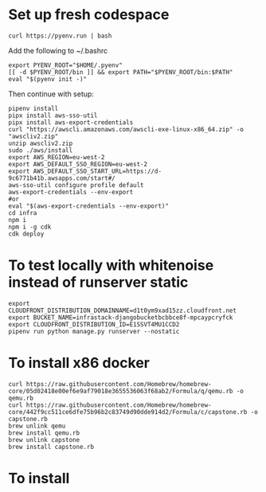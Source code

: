 # Set up fresh codespace

```
curl https://pyenv.run | bash

```

Add the following to ~/.bashrc

```
export PYENV_ROOT="$HOME/.pyenv"
[[ -d $PYENV_ROOT/bin ]] && export PATH="$PYENV_ROOT/bin:$PATH"
eval "$(pyenv init -)"
```

Then continue with setup:

```
pipenv install
pipx install aws-sso-util
pipx install aws-export-credentials
curl "https://awscli.amazonaws.com/awscli-exe-linux-x86_64.zip" -o "awscliv2.zip"
unzip awscliv2.zip
sudo ./aws/install
export AWS_REGION=eu-west-2
export AWS_DEFAULT_SSO_REGION=eu-west-2
export AWS_DEFAULT_SSO_START_URL=https://d-9c6771b41b.awsapps.com/start#/
aws-sso-util configure profile default
aws-export-credentials --env-export
#or
eval "$(aws-export-credentials --env-export)"
cd infra
npm i
npm i -g cdk
cdk deploy
```

# To test locally with whitenoise instead of runserver static

```
export CLOUDFRONT_DISTRIBUTION_DOMAINNAME=d1t0ym9xad15zz.cloudfront.net
export BUCKET_NAME=infrastack-djangobucketbcbbce8f-mpcaypcryfck
export CLOUDFRONT_DISTRIBUTION_ID=E1SSVT4MU1CCD2
pipenv run python manage.py runserver --nostatic
```

# To install x86 docker

```
curl https://raw.githubusercontent.com/Homebrew/homebrew-core/05d02418e00ef6e9af79018e3655536063f68ab2/Formula/q/qemu.rb -o qemu.rb
curl https://raw.githubusercontent.com/Homebrew/homebrew-core/442f9cc511ce6dfe75b96b2c83749d90dde914d2/Formula/c/capstone.rb -o capstone.rb
brew unlink qemu
brew install qemu.rb
brew unlink capstone
brew install capstone.rb
```

# To install
